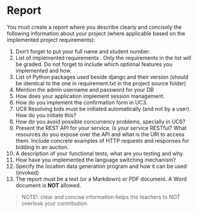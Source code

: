 # Report
You must create a report where you describe clearly and concisely the following information about your project (where applicable based on the implemented project requirements):

1. Don’t forget to put your full name and student number.
2. List of implemented requirements . Only the requirements in the list will be graded. Do not forget to include which optional features you implemented and how.
3. List of Python packages used beside django and their version (should be identical to the one in  requirement.txt in the project source folder)
4. Mention the admin username and password for your DB
5. How does your application implement session management.
6. How do you implement the confirmation form in UC3.
7. UC8 Resolving bids must be initiated automatically (and not by a user). How do you initiate this?
8. How do you avoid possible concurrency problems, specially in UC6?
9. Present the REST API for your service. Is your service RESTful? What resources do you expose over the API and what is the URI to access them. Include concrete examples of HTTP requests and responses for bidding in an auction.
10. A description of your functional tests, what are you testing and why.
11. How have you implemented the language switching mechanism?
12. Specify the location data generation program and how it can be used (invoked)
13. The report must be a text (or a Markdown) or PDF document. A Word document is **NOT** allowed.


> NOTE!: clear and concise information helps the teachers to NOT overlook your contribution.
